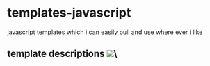 # templates-javascript
javascript templates which i can easily pull and use where ever i like
## template descriptions ![](https://img.shields.io/badge/templates-1-green)\
